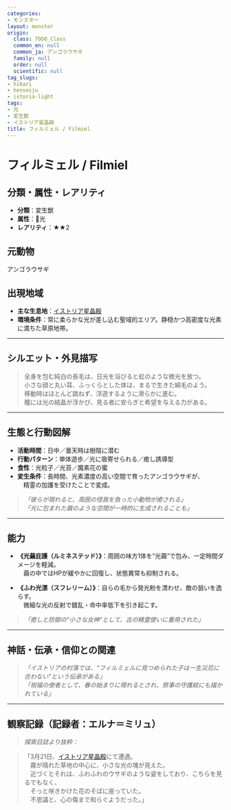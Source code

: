 ```yaml
---
categories:
- モンスター
layout: monster
origin:
  class: TODO_Class
  common_en: null
  common_ja: アンゴラウサギ
  family: null
  order: null
  scientific: null
tag_slugs:
- hikari
- henseiju
- istoria-light
tags:
- 光
- 変生獣
- イストリア星晶殿
title: フィルミェル / Filmiel
---
```


# フィルミェル / Filmiel

## 分類・属性・レアリティ

* **分類**：変生獣  
* **属性**：🌟光  
* **レアリティ**：★★2

## 元動物
アンゴラウサギ

## 出現地域

* **主な生息地**：[イストリア星晶殿](../place/istoria_light.md)  
* **環境条件**：常に柔らかな光が差し込む聖域的エリア。静穏かつ高密度な光素に満ちた草原地帯。

---

## シルエット・外見描写

> 全身を包む純白の長毛は、日光を浴びると虹のような微光を放つ。  
> 小さな顔と丸い耳、ふっくらとした体は、まるで生きた綿毛のよう。  
> 移動時はほとんど跳ねず、浮遊するように滑らかに進む。  
> 瞳には光の結晶が浮かび、見る者に安らぎと希望を与える力がある。

---

## 生態と行動図解

* **活動時間**：日中／曇天時は樹陰に潜む  
* **行動パターン**：単体遊歩／光に吸寄せられる／癒し誘導型  
* **食性**：光粒子／光苔／魔素花の蜜  
* **変生条件**：長時間、光素濃度の高い空間で育ったアンゴラウサギが、  
　精霊の加護を受けたことで変成。

> *「彼らが現れると、周囲の怪我を負った小動物が癒される」*  
> *「光に包まれた繭のような空間が一時的に生成されることも」*

---

## 能力

* **《光繭庇護（ルミネステッド）》**：周囲の味方1体を“光繭”で包み、一定時間ダメージを軽減。  
　繭の中ではHPが緩やかに回復し、状態異常も抑制される。

* **《ふわ光漂（スフレリーム）》**：自らの毛から発光粉を漂わせ、敵の狙いを逸らす。  
　微細な光の反射で錯乱・命中率低下を引き起こす。

> *「癒しと防御の“小さな女神”として、古の精霊使いに重用された」*

---

## 神話・伝承・信仰との関連

> *「イストリアの村落では、“フィルミェルに見つめられた子は一生災厄に合わない”という伝承がある」*  
> *「祝福の使者として、春の始まりに現れるとされ、祭事の守護紋にも描かれている」*

---

## 観察記録（記録者：エルナ＝ミリュ）

> *探索日誌より抜粋：*

> 「3月21日、[イストリア星晶殿](../place/istoria_light.md)にて遭遇。  
　霧が晴れた草地の中心に、小さな光の塊が見えた。  
　近づくとそれは、ふわふわのウサギのような姿をしており、こちらを見るでもなく、  
　そっと咲きかけた花のそばに座っていた。  
　不思議と、心の傷まで和らぐようだった。」